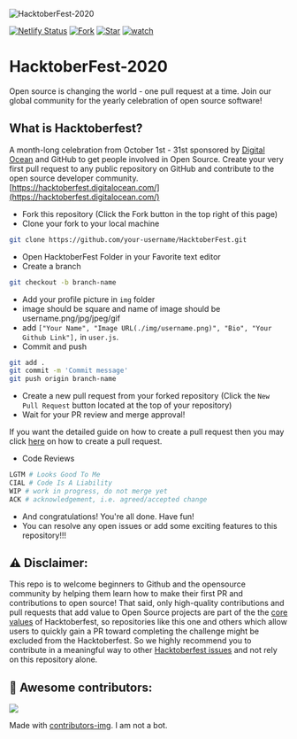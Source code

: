 ![HacktoberFest-2020](./img/hf.png)

[![Netlify Status](https://api.netlify.com/api/v1/badges/2d11585f-a587-44a1-b5c1-3a1aff11afe9/deploy-status)](https://app.netlify.com/sites/hacktoberfest-20/deploys)
[![Fork](https://img.shields.io/github/forks/IIITians-Network/HacktoberFest?label=fork&style=social)](https://github.com/IIITians-Network/HacktoberFest/fork)
[![Star](https://img.shields.io/github/stars/IIITians-Network/HacktoberFest?style=social)](https://github.com/IIITians-Network/HacktoberFest/stargazers)
[![watch](https://img.shields.io/github/watchers/IIITians-Network/HacktoberFest?style=social)](https://github.com/IIITians-Network/HacktoberFest/watchers)

# HacktoberFest-2020
Open source is changing the world - one pull request at a time.  Join our global community for the yearly celebration of open source software!

## What is Hacktoberfest?
A month-long celebration from October 1st - 31st sponsored by [Digital Ocean](https://hacktoberfest.digitalocean.com/) and GitHub to get people involved in Open Source. Create your very first pull request to any public repository on GitHub and contribute to the open source developer community.
[https://hacktoberfest.digitalocean.com/](https://hacktoberfest.digitalocean.com/)

* Fork this repository (Click the Fork button in the top right of this page)
* Clone your fork to your local machine

```bash
git clone https://github.com/your-username/HacktoberFest.git
```
* Open HacktoberFest Folder in your Favorite text editor
* Create a branch

```bash
git checkout -b branch-name
```

* Add your profile picture in `img` folder
* image should be square and name of image should be username.png/jpg/jpeg/gif
* add `["Your Name", "Image URL(./img/username.png)", "Bio", "Your Github Link"],` in `user.js`.
* Commit and push

```bash
git add .
git commit -m 'Commit message'
git push origin branch-name
```
* Create a new pull request from your forked repository (Click the ```New Pull Request``` button located at the top of your repository)
* Wait for your PR review and merge approval!

If you want the detailed guide on how to create a pull request then you may click [here](https://www.digitalocean.com/community/tutorials/how-to-create-a-pull-request-on-github) on how to create a pull request.

* Code Reviews
```bash
LGTM # Looks Good To Me 
CIAL # Code Is A Liability 
WIP # work in progress, do not merge yet
ACK # acknowledgement, i.e. agreed/accepted change
```

* And congratulations! You're all done. Have fun!
* You can resolve any open issues or add some exciting features to this repository!!!

## :warning: Disclaimer:
This repo is to welcome beginners to Github and the opensource community by helping them learn how to make their first PR and contributions to open source!
That said, only high-quality contributions and pull requests that add value to Open Source projects are part of the the [core values](https://hacktoberfest.digitalocean.com/details) of Hacktoberfest, so repositories like this one and others which allow users to quickly gain a PR toward completing the challenge might be excluded from the Hacktoberfest.
So we highly recommend you to contribute in a meaningful way to other [Hacktoberfest issues](https://hacktoberfest.digitalocean.com/#projects) and not rely on this repository alone.


## :star_struck: Awesome contributors:

<a href="https://github.com/IIITians-Network/HacktoberFest/graphs/contributors">
  <img src="https://contributors-img.web.app/image?repo=IIITians-Network/HacktoberFest" />
</a>

Made with [contributors-img](https://contributors-img.web.app).
I am not a bot.
